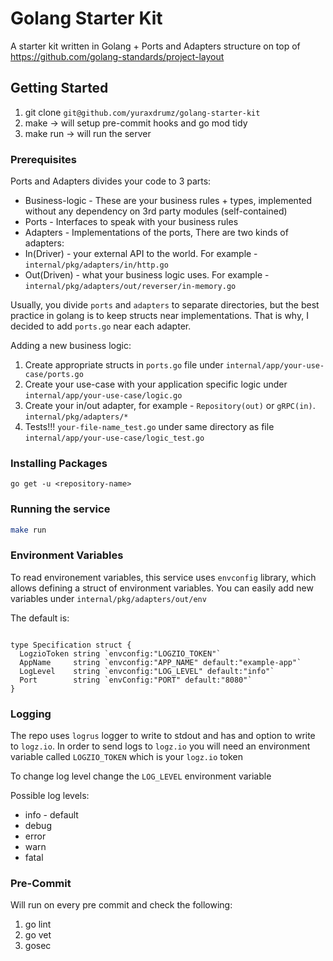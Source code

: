 # Golang Starter Kit

A starter kit written in Golang + Ports and Adapters structure on top of <https://github.com/golang-standards/project-layout>

## Getting Started

  1. git clone `git@github.com/yuraxdrumz/golang-starter-kit`
  2. make -> will setup pre-commit hooks and go mod tidy
  3. make run -> will run the server
  
### Prerequisites

Ports and Adapters divides your code to 3 parts:

- Business-logic - These are your business rules + types, implemented without any dependency on 3rd party modules (self-contained)
- Ports - Interfaces to speak with your business rules
- Adapters - Implementations of the ports, There are two kinds of adapters:
- In(Driver) - your external API to the world. For example - `internal/pkg/adapters/in/http.go`
- Out(Driven) - what your business logic uses. For example - `internal/pkg/adapters/out/reverser/in-memory.go`

Usually, you divide `ports` and `adapters` to separate directories, but the best practice in golang is to keep structs near implementations. That is why, I decided to add `ports.go` near each adapter.

Adding a new business logic:

  1. Create appropriate structs in `ports.go` file under `internal/app/your-use-case/ports.go`
  2. Create your use-case with your application specific logic under `internal/app/your-use-case/logic.go`
  3. Create your in/out adapter, for example - `Repository(out)` or `gRPC(in)`. `internal/pkg/adapters/*`
  4. Tests!!! `your-file-name_test.go` under same directory as file `internal/app/your-use-case/logic_test.go`

### Installing Packages

```golang
go get -u <repository-name>
```

### Running the service

```bash
make run
```

### Environment Variables

To read environement variables, this service uses `envconfig` library, which allows defining a struct of environment variables. You can easily add new variables under `internal/pkg/adapters/out/env`

The default is:

```golang

type Specification struct {
  LogzioToken string `envconfig:"LOGZIO_TOKEN"`
  AppName     string `envconfig:"APP_NAME" default:"example-app"`
  LogLevel    string `envconfig:"LOG_LEVEL" default:"info"`
  Port        string `envConfig:"PORT" default:"8080"`
}

```

### Logging

The repo uses `logrus` logger to write to stdout and has and option to write to `logz.io`. In order to send logs to `logz.io` you will need an environment variable called `LOGZIO_TOKEN` which is your `logz.io` token

To change log level change the `LOG_LEVEL` environment variable

Possible log levels:

- info - default
- debug
- error
- warn
- fatal

### Pre-Commit

Will run on every pre commit and check the following:

1. go lint
2. go vet
3. gosec
